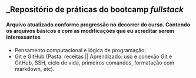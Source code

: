 ## _Repositório de práticas do bootcamp *fullstack*

#### **Arquivo atualizado conforme progressão no decorrer do curso. Contendo os arquivos básicos e com as modificações que eu acreditar serem interessantes**


 - Pensamento computacional e lógica de programação;
 - Git e GitHub (Pasta: receitas || Aprendizado: uso e conexão Git e GitHub, SSH, ciclo de vida, primeiros comandos, formatação com markdown, etc).
